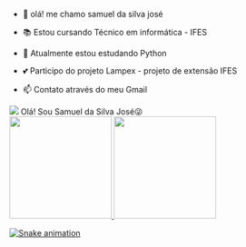 - 👋 olá! me chamo samuel da silva josé
- 📚 Estou cursando Técnico em informática - IFES 
- 🌱 Atualmente estou estudando Python
- 💕 Participo do projeto Lampex - projeto de extensão IFES

- 📫 Contato através do meu Gmail
<div>
  <a href = "mailto:samueljob020@gmail.com"><img src="https://img.shields.io/badge/-Gmail-%23333?style=for-the-badge&logo=gmail&logoColor=white" target="_blank"></a>
Olá! Sou Samuel da Silva José😜

<div>
  <a href="https://github.com/samueldasilvajose">
  <img height="180em" src="https://github-readme-stats.vercel.app/api?username=samueldasilvajose&show_icons=true&theme=dark&include_all_commits=true&count_private=true"/>
  <img height="180em" src="https://github-readme-stats.vercel.app/api/top-langs/?username=samueldasilvajose&layout=compact&langs_count=7&theme=dark"/>
</div>

  ![Snake animation](https://github.com/samueldasilvajose/samueldasilvajose/blob/output/github-contribution-grid-snake.svg)

</div>
